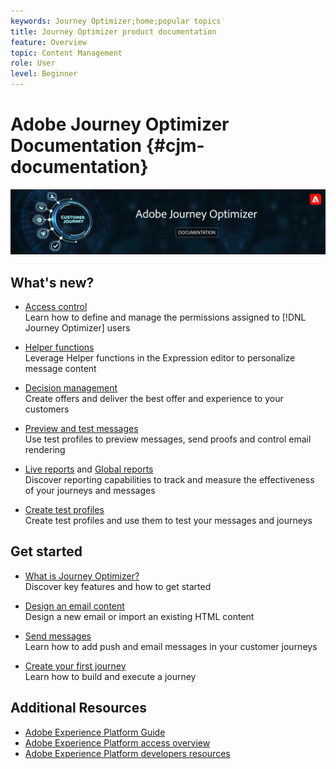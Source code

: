 ```yaml
---
keywords: Journey Optimizer;home;popular topics
title: Journey Optimizer product documentation
feature: Overview
topic: Content Management
role: User
level: Beginner
---
```

# Adobe Journey Optimizer Documentation {#cjm-documentation}

![](using/assets/do-not-localize/banner-cjm.png) 

## What's new?

* [Access control](using/administration/permissions-overview.md) </br> Learn how to define and manage the permissions assigned to [!DNL Journey Optimizer] users

* [Helper functions](using/personalization/functions/functions.md) </br> Leverage Helper functions in the Expression editor to personalize message content

* [Decision management](using/offers/get-started/starting-offer-decisioning.md) </br> Create offers and deliver the best offer and experience to your customers

* [Preview and test messages](using/preview.md) </br> Use test profiles to preview messages, send proofs and control email rendering

* [Live reports](using/reports/live-report.md) and [Global reports](using/reports/global-report.md)</br> Discover reporting capabilities to track and measure the effectiveness of your journeys and messages

* [Create test profiles](using/building-journeys/creating-test-profiles.md) </br> Create test profiles and use them to test your messages and journeys

## Get started

* [What is Journey Optimizer?](using/get-started.md) </br> Discover key features and how to get started

* [Design an email content](using/design-emails.md) </br>Design a new email or import an existing HTML content

* [Send messages](using/building-journeys/journeys-message.md) </br> Learn how to add push and email messages in your customer journeys

* [Create your first journey](using/building-journeys/journeys-uc.md) </br>Learn how to build and execute a journey

## Additional Resources

* [Adobe Experience Platform Guide](https://experienceleague.adobe.com/docs/experience-platform/landing/home.html)
* [Adobe Experience Platform access overview](https://experienceleague.adobe.com/docs/experience-platform/access-control/home.html)
* [Adobe Experience Platform developers resources](https://www.adobe.com/experience-platform/documentation-and-developer-resources.html)
